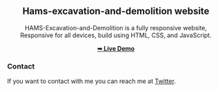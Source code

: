 <div align="center">
  

  <h2 align="center">Hams-excavation-and-demolition website</h2>

  HAMS-Excavation-and-Demolition is a fully responsive website, <br />Responsive for all devices, build using HTML, CSS, and JavaScript.

  <a href="https://hams-excavation-and-demolition.com"><strong>➥ Live Demo</strong></a>

</div>



### Contact

If you want to contact with me you can reach me at [Twitter](https://www.twitter.com/meet_tola).

